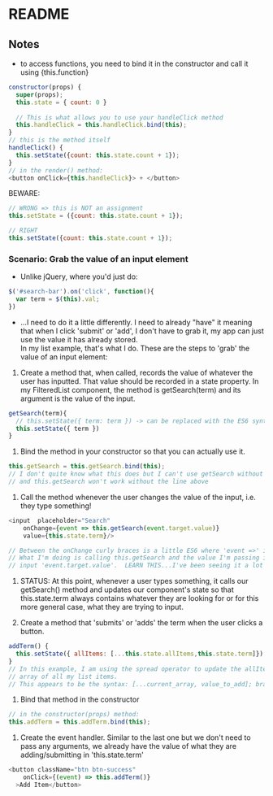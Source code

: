 # README

## Notes

- to access functions, you need to bind it in the constructor and call it using {this.function}

```javascript
constructor(props) {
  super(props);
  this.state = { count: 0 }
  
  // This is what allows you to use your handleClick method
  this.handleClick = this.handleClick.bind(this);
}
// this is the method itself
handleClick() {
  this.setState({count: this.state.count + 1});
}
// in the render() method:
<button onClick={this.handleClick}> + </button>
```




BEWARE:
```javascript
// WRONG => this is NOT an assignment
this.setState = ({count: this.state.count + 1});

// RIGHT
this.setState({count: this.state.count + 1});
```

### Scenario: Grab the value of an input element

- Unlike jQuery, where you'd just do:
```javascript
$('#search-bar').on('click', function(){
  var term = $(this).val;
})
```
- ...I need to do it a little differently.  I need to already "have" it meaning that when I
click 'submit' or 'add', I don't have to grab it, my app can just use the value it has already stored.  
In my list example, that's what I do.  These are the steps to 'grab' the value of an input element:

1. Create a method that, when called, records the value of whatever the user has inputted.
That value should be recorded in a state property.  In my FilteredList component, the method
is getSearch(term) and its argument is the value of the input.

  ```javascript
  getSearch(term){
    // this.setState({ term: term }) -> can be replaced with the ES6 syntax below
    this.setState({ term })
  }
  ```

1. Bind the method in your constructor so that you can actually use it. 

  ```javascript
  this.getSearch = this.getSearch.bind(this);
  // I don't quite know what this does but I can't use getSearch without calling it as this.getSearch
  // and this.getSearch won't work without the line above
  ```

1. Call the method whenever the user changes the value of the input, i.e. they type something!

  ```javascript
  <input  placeholder="Search" 
      onChange={event => this.getSearch(event.target.value)} 
      value={this.state.term}/>

  // Between the onChange curly braces is a little ES6 where 'event =>' is really '(event) =>'  
  // What I'm doing is calling this.getSearch and the value I'm passing it is the value of the 
  // input 'event.target.value'.  LEARN THIS...I've been seeing it a lot
  ```

1. STATUS: At this point, whenever a user types something, it calls our getSearch() method and updates
our component's state so that this.state.term always contains whatever they are looking for or
for this more general case, what they are trying to input.


1. Create a method that 'submits' or 'adds' the term when the user clicks a button.

  ```javascript
  addTerm() {
    this.setState({ allItems: [...this.state.allItems,this.state.term]})
  } 
  // In this example, I am using the spread operator to update the allItems property which is an
  // array of all my list items.  
  // This appears to be the syntax: [...current_array, value_to_add]; brackets, dots, current_array, value to add
  ```

1. Bind that method in the constructor

  ```javascript
  // in the constructor(props) method:
  this.addTerm = this.addTerm.bind(this);
  ```

1. Create the event handler.  Similar to the last one but we don't need to pass any arguments, we already
have the value of what they are adding/submitting in 'this.state.term'

  ```javascript
  <button className="btn btn-success"
      onClick={(event) => this.addTerm()}
    >Add Item</button>
  ```










